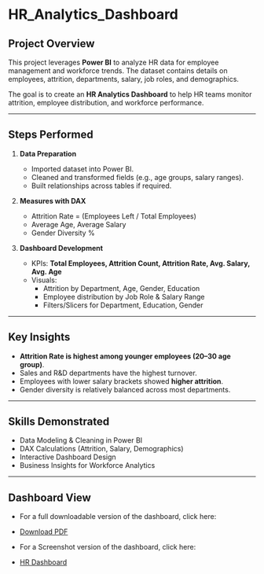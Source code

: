 # HR_Analytics_Dashboard

## Project Overview
This project leverages **Power BI** to analyze HR data for employee management and workforce trends. The dataset contains details on employees, attrition, departments, salary, job roles, and demographics.

The goal is to create an **HR Analytics Dashboard** to help HR teams monitor attrition, employee distribution, and workforce performance.

---

## Steps Performed
1. **Data Preparation**
   - Imported dataset into Power BI.
   - Cleaned and transformed fields (e.g., age groups, salary ranges).
   - Built relationships across tables if required.

2. **Measures with DAX**
   - Attrition Rate = (Employees Left / Total Employees)
   - Average Age, Average Salary
   - Gender Diversity %

3. **Dashboard Development**
   - KPIs: **Total Employees, Attrition Count, Attrition Rate, Avg. Salary, Avg. Age**
   - Visuals:
     - Attrition by Department, Age, Gender, Education
     - Employee distribution by Job Role & Salary Range
     - Filters/Slicers for Department, Education, Gender

---

## Key Insights
- **Attrition Rate is highest among younger employees (20–30 age group)**.
- Sales and R&D departments have the highest turnover.
- Employees with lower salary brackets showed **higher attrition**.
- Gender diversity is relatively balanced across most departments.

---

## Skills Demonstrated
- Data Modeling & Cleaning in Power BI
- DAX Calculations (Attrition, Salary, Demographics)
- Interactive Dashboard Design
- Business Insights for Workforce Analytics

---

## Dashboard View
- For a full downloadable version of the dashboard, click here:
- [Download PDF](https://github.com/lakshmankumar22022000-arch/HR_Analytics_Dashboard/blob/main/HR%20Analytics%20Portfolio%20Dashboard(GitHub-POWER%20BI).pdf)

- For a Screenshot version of the dashboard, click here:
- [HR Dashboard](https://github.com/lakshmankumar22022000-arch/HR_Analytics_Dashboard/blob/main/HR%20Analytics%20Dashboard(Screenshot).png)
  
